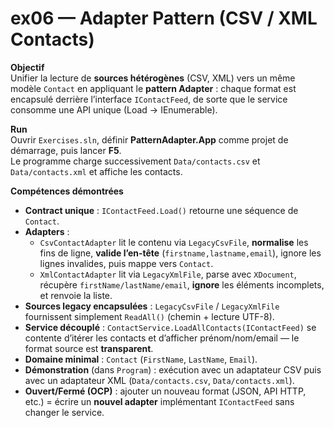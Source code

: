 # ex06 — Adapter Pattern (CSV / XML Contacts)

**Objectif**  
Unifier la lecture de **sources hétérogènes** (CSV, XML) vers un même modèle `Contact`
en appliquant le **pattern Adapter** : chaque format est encapsulé derrière l’interface
`IContactFeed`, de sorte que le service consomme une API unique (Load → IEnumerable<Contact>).

**Run**  
Ouvrir `Exercises.sln`, définir **PatternAdapter.App** comme projet de démarrage, puis lancer **F5**.  
Le programme charge successivement `Data/contacts.csv` et `Data/contacts.xml` et affiche les contacts.

**Compétences démontrées**  
- **Contract unique** : `IContactFeed.Load()` retourne une séquence de `Contact`.
- **Adapters** :
  - `CsvContactAdapter` lit le contenu via `LegacyCsvFile`, **normalise** les fins de ligne,
    **valide l’en-tête** (`firstname,lastname,email`), ignore les lignes invalides, puis mappe vers `Contact`.
  - `XmlContactAdapter` lit via `LegacyXmlFile`, parse avec `XDocument`, récupère `firstName/lastName/email`,
    **ignore** les éléments incomplets, et renvoie la liste.
- **Sources legacy encapsulées** : `LegacyCsvFile` / `LegacyXmlFile` fournissent simplement `ReadAll()` (chemin + lecture UTF-8). 
- **Service découplé** : `ContactService.LoadAllContacts(IContactFeed)` se contente d’itérer les contacts et d’afficher
  prénom/nom/email — le format source est **transparent**.
- **Domaine minimal** : `Contact` (`FirstName`, `LastName`, `Email`).
- **Démonstration** (dans `Program`) : exécution avec un adaptateur CSV puis avec un adaptateur XML
  (`Data/contacts.csv`, `Data/contacts.xml`).
- **Ouvert/Fermé (OCP)** : ajouter un nouveau format (JSON, API HTTP, etc.) = écrire un **nouvel adapter**
  implémentant `IContactFeed` sans changer le service.
